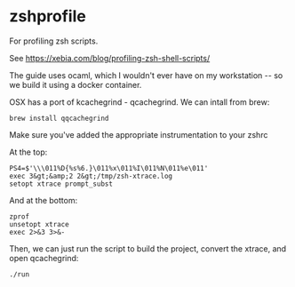 # zshprofile

For profiling zsh scripts.

See https://xebia.com/blog/profiling-zsh-shell-scripts/

The guide uses ocaml, which I wouldn't ever have on my workstation -- so we build it using a docker container.

OSX has a port of kcachegrind - qcachegrind.  We can intall from brew:

```
brew install qqcachegrind
```

Make sure you've added the appropriate instrumentation to your zshrc

At the top:

```
PS4=$'\\\011%D{%s%6.}\011%x\011%I\011%N\011%e\011'
exec 3&gt;&amp;2 2&gt;/tmp/zsh-xtrace.log
setopt xtrace prompt_subst
```

And at the bottom:

```
zprof
unsetopt xtrace
exec 2>&3 3>&-
```

Then, we can just run the script to build the project, convert the xtrace, and open qcachegrind:

```
./run
```
